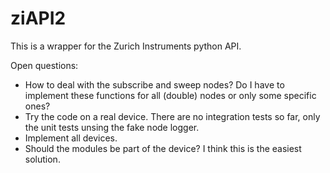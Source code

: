 # ziAPI2

This is a wrapper for the Zurich Instruments python API. 

Open questions:
- How to deal with the subscribe and sweep nodes? Do I have to implement these functions for all (double) nodes or only some specific ones?
- Try the code on a real device. There are no integration tests so far, only the unit tests unsing the fake node logger.
- Implement all devices.
- Should the modules be part of the device? I think this is the easiest solution.

